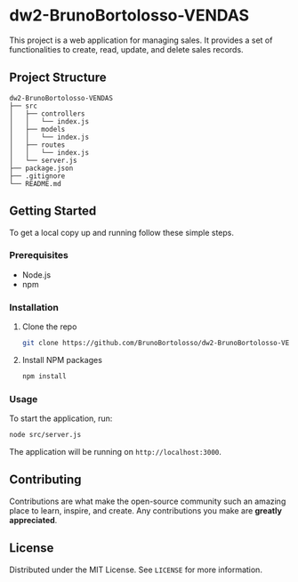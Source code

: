 # dw2-BrunoBortolosso-VENDAS

This project is a web application for managing sales. It provides a set of functionalities to create, read, update, and delete sales records.

## Project Structure

```
dw2-BrunoBortolosso-VENDAS
├── src
│   ├── controllers
│   │   └── index.js
│   ├── models
│   │   └── index.js
│   ├── routes
│   │   └── index.js
│   └── server.js
├── package.json
├── .gitignore
└── README.md
```

## Getting Started

To get a local copy up and running follow these simple steps.

### Prerequisites

- Node.js
- npm

### Installation

1. Clone the repo
   ```bash
   git clone https://github.com/BrunoBortolosso/dw2-BrunoBortolosso-VENDAS.git
   ```
2. Install NPM packages
   ```bash
   npm install
   ```

### Usage

To start the application, run:

```bash
node src/server.js
```

The application will be running on `http://localhost:3000`.

## Contributing

Contributions are what make the open-source community such an amazing place to learn, inspire, and create. Any contributions you make are **greatly appreciated**.

## License

Distributed under the MIT License. See `LICENSE` for more information.